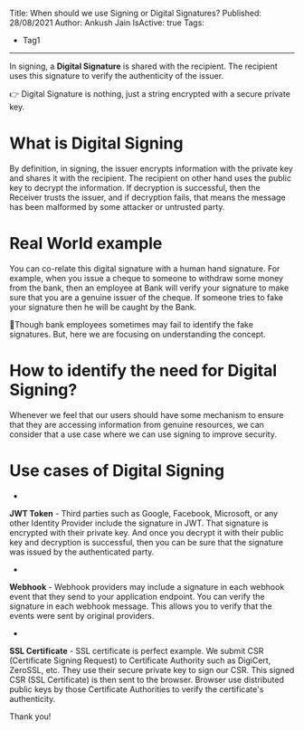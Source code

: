Title: When should we use Signing or Digital Signatures?
Published: 28/08/2021
Author: Ankush Jain
IsActive: true
Tags:
  - Tag1
---
In signing, a **Digital Signature** is shared with the recipient. The recipient uses this signature to verify the authenticity of the issuer.

👉 Digital Signature is nothing, just a string encrypted with a secure private key.

# What is Digital Signing

By definition, in signing, the issuer encrypts information with the private key and shares it with the recipient. The recipient on other hand uses the public key to decrypt the information. If decryption is successful, then the Receiver trusts the issuer, and if decryption fails, that means the message has been malformed by some attacker or untrusted party.

# Real World example

You can co-relate this digital signature with a human hand signature. For example, when you issue a cheque to someone to withdraw some money from the bank, then an employee at Bank will verify your signature to make sure that you are a genuine issuer of the cheque. If someone tries to fake your signature then he will be caught by the Bank. 

💁Though bank employees sometimes may fail to identify the fake signatures. But, here we are focusing on understanding the concept.

# How to identify the need for Digital Signing?

Whenever we feel that our users should have some mechanism to ensure that they are accessing information from genuine resources, we can consider that a use case where we can use signing to improve security.

# Use cases of Digital Signing

*   

**JWT Token** - Third parties such as Google, Facebook, Microsoft, or any other Identity Provider include the signature in JWT. That signature is encrypted with their private key. And once you decrypt it with their public key and decryption is successful, then you can be sure that the signature was issued by the authenticated party.

*   

**Webhook** - Webhook providers may include a signature in each webhook event that they send to your application endpoint. You can verify the signature in each webhook message. This allows you to verify that the events were sent by original providers.

*   

**SSL Certificate** - SSL certificate is perfect example. We submit CSR (Certificate Signing Request) to Certificate Authority such as DigiCert, ZeroSSL, etc. They use their secure private key to sign our CSR. This signed CSR (SSL Certificate) is then sent to the browser. Browser use distributed public keys by those Certificate Authorities to verify the certificate's authenticity.

Thank you!

                